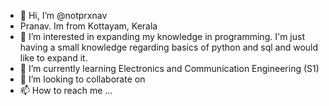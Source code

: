 - 👋 Hi, I’m @notprxnav
- Pranav. Im from Kottayam, Kerala
- 👀 I’m interested in expanding my knowledge in programming. I'm just having a small knowledge regarding basics of python and sql and would like to expand it.
- 🌱 I’m currently learning Electronics and Communication Engineering (S1)
- 💞️ I’m looking to collaborate on 
- 📫 How to reach me ...

<!---
notprxnav/notprxnav is a ✨ special ✨ repository because its `README.md` (this file) appears on your GitHub profile.
You can click the Preview link to take a look at your changes.
--->
